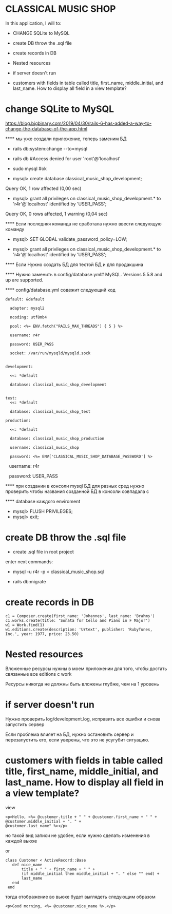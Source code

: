 # CLASSICAL MUSIC SHOP

In this application, I will to:

* CHANGE SQLite to MySQL

* create DB throw the .sql file

* create records in DB

* Nested resources

* if server doesn't run

* customers with fields in table called title, first_name, middle_initial, and last_name.
  How to display all field in a view template?          

# change SQLite to MySQL

https://blog.bigbinary.com/2019/04/30/rails-6-has-added-a-way-to-change-the-database-of-the-app.html

**** мы уже создали приложение, теперь заменим БД

+ rails db:system:change --to=mysql

+ rails db  #Access denied for user 'root'@'localhost'

+ sudo mysql #ok

+ mysql> create database classical_music_shop_development;

Query OK, 1 row affected (0,00 sec)

+ mysql> grant all privileges on classical_music_shop_development.* to 'r4r'@'localhost' identified by 'USER_PASS';

Query OK, 0 rows affected, 1 warning (0,04 sec)

**** Если последняя команда не сработала нужно ввести следующую команду

+ mysql> SET GLOBAL validate_password_policy=LOW;

+ mysql> grant all privileges on classical_music_shop_development.* to 'r4r'@'localhost' identified by 'USER_PASS';

**** Если Нужно создать БД для тестой БД и для продакшина

**** Нужно заменить в config/database.yml# MySQL. Versions 5.5.8 and up are supported.

**** config/database.yml содежит следующий код
  
```
default: &default

  adapter: mysql2
  
  ncoding: utf8mb4
  
  pool: <%= ENV.fetch("RAILS_MAX_THREADS") { 5 } %>
  
  username: r4r
  
  password: USER_PASS
  
  socket: /var/run/mysqld/mysqld.sock
  

development:

  <<: *default
  
  database: classical_music_shop_development
  

test:
  <<: *default
  
  database: classical_music_shop_test

production:

  <<: *default
  
  database: classical_music_shop_production
  
  username: classical_music_shop
  
  password: <%= ENV['CLASSICAL_MUSIC_SHOP_DATABASE_PASSWORD'] %>
```

&nbsp;&nbsp;  username: r4r

&nbsp;&nbsp;  password: USER_PASS

**** при создании в консоли mysql БД для разных сред нужно проверить чтобы названия созданной БД в консоли совпадала с 

**** database каждого enviroment

+ mysql> FLUSH PRIVILEGES;
+ mysql> exit;

# create DB throw the .sql file
+ create .sql file in root project

enter next commands:

+ mysql -u r4r -p < classical_music_shop.sql

+ rails db:migrate

# create records in DB
```
c1 = Composer.create(first_name: 'Johannes', last_name: 'Brahms')
c1.works.create(title: 'Sonata for Cello and Piano in F Major')
w1 = Work.find(1)
w1.editions.create(description: 'Urtext', publisher: 'RubyTunes, Inc.', year: 1977, price: 23.50)
```
# Nested resources

Вложенные ресурсы нужны в моем приложении для того, чтобы достать связанные все editions
с work

Ресурсы никогда не должны быть вложены глубже, чем на 1 уровень

# if server doesn't run

Нужно проверить log/development.log, исправить все ошибки и снова запустить сервер

Если проблема влияет на БД, нужно остановить сервер и перезапустить его, если
уверены, что это не усугубит ситуацию.

# customers with fields in table called title, first_name, middle_initial, and last_name. How to display all field in a view template?

view
```
<p>Hello, <%= @customer.title + " " + @customer.first_name + " " +
@customer.middle_initial + ". " +
@customer.last_name" %></p>
```
но такой вид записи не удобен, если нужно сделать изменения в каждой вьюхе

or 

```
class Customer < ActiveRecord::Base
   def nice_name
       title + " " + first_name + " " +
       (if middle_initial then middle_initial + ". " else "" end) +
       last_name
   end
 end
```

тогда отображение во вьюхе будет выглядеть следующим образом
```
<p>Good morning, <%= @customer.nice_name %>.</p>
```

 